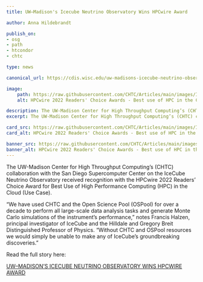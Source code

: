 ```yaml
---
title: UW–Madison's Icecube Neutrino Observatory Wins HPCwire Award

author: Anna Hildebrandt

publish_on:
- osg
- path
- htcondor
- chtc

type: news

canonical_url: https://cdis.wisc.edu/uw-madisons-icecube-neutrino-observatory-wins-hpcwire-award/

image:
    path: https://raw.githubusercontent.com/CHTC/Articles/main/images/Icecube_Wins_Award.png
    alt: HPCwire 2022 Readers' Choice Awards - Best use of HPC in the Cloud ( Use Case )

description: The UW-Madison Center for High Throughput Computing’s (CHTC) collaboration with the San Diego Supercomputer Center on the IceCube Neutrino Observatory received recognition with the HPCwire 2022 Readers’ Choice Award for Best Use of High Performance Computing (HPC) in the Cloud (Use Case).
excerpt: The UW-Madison Center for High Throughput Computing’s (CHTC) collaboration with the San Diego Supercomputer Center on the IceCube Neutrino Observatory received recognition with the HPCwire 2022 Readers’ Choice Award for Best Use of High Performance Computing (HPC) in the Cloud (Use Case).

card_src: https://raw.githubusercontent.com/CHTC/Articles/main/images/Icecube_Wins_Award.png
card_alt: HPCwire 2022 Readers' Choice Awards - Best use of HPC in the Cloud ( Use Case )

banner_src: https://raw.githubusercontent.com/CHTC/Articles/main/images/Icecube_Wins_Award.png
banner_alt: HPCwire 2022 Readers' Choice Awards - Best use of HPC in the Cloud ( Use Case )
---
```


The UW-Madison Center for High Throughput Computing’s (CHTC) collaboration with the San Diego Supercomputer Center on
the IceCube Neutrino Observatory received recognition with the HPCwire 2022 Readers’ Choice Award for Best Use of
High Performance Computing (HPC) in the Cloud (Use Case).

“We have used CHTC and the Open Science Pool (OSPool) for over a decade to perform all large-scale data analysis tasks
and generate Monte Carlo simulations of the instrument’s performance,” notes Francis Halzen, principal investigator of
IceCube and the Hilldale and Gregory Breit Distinguished Professor of Physics. “Without CHTC and OSPool resources we
would simply be unable to make any of IceCube’s groundbreaking discoveries.”

Read the full story here:

[UW–MADISON’S ICECUBE NEUTRINO OBSERVATORY WINS HPCWIRE AWARD](https://cdis.wisc.edu/uw-madisons-icecube-neutrino-observatory-wins-hpcwire-award/)

